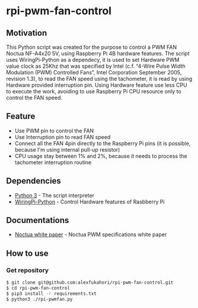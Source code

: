 # rpi-pwm-fan-control

## Motivation
This Python script was created for the purpose to control a PWM FAN Noctua NF-A4x20 5V, using Raspberry Pi 4B hardware features. The script uses WiringPi-Python as a dependecy, it is used to set Hardware PWM value clock as 25Khz that was specified by Intel (c.f. “4-Wire Pulse Width Modulation (PWM) Controlled Fans”, Intel
Corporation September 2005, revision 1.3), to read the FAN speed using the tachometer, it is read by using Hardware provided interruption pin. Using Hardware feature use less CPU to execute the work, avoiding to use Raspberry Pi CPU resource only to control the FAN speed.

## Feature
- Use PWM pin to control the FAN
- Use Interruption pin to read FAN speed
- Connect all the FAN 4pin directly to the Raspberry Pi pins (it is possible, because I'm using internal pull-up resistor)
- CPU usage stay between 1% and 2%, because it needs to process the tachometer interruption routine

## Dependencies
* [Python 3](https://www.python.org/download/releases/3.0/) - The script interpreter
* [WiringPi-Python](https://github.com/WiringPi/WiringPi-Python) - Control Hardware features of Rasbberry Pi

## Documentations
* [Noctua white paper](https://noctua.at/pub/media/wysiwyg/Noctua_PWM_specifications_white_paper.pdf) - Noctua PWM specifications white paper

## How to use
### Get repository
```sh
$ git clone git@github.com:alexfukahori/rpi-pwm-fan-control.git
$ cd rpi-pwm-fan-control
$ pip3 install -r requirements.txt
$ python3 ./rpi-pwmfan.py
```
